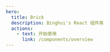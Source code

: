 ```yaml
---
hero:
  title: Brick
  description: Binghui's React 组件库
  actions:
    - text: 开始使用
      link: /components/overview
---
```

